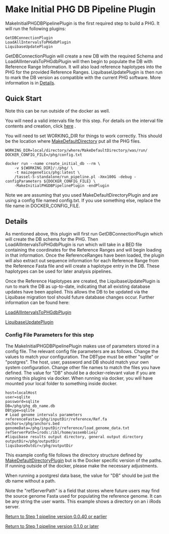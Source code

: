 # Make Initial PHG DB Pipeline Plugin

MakeInitialPHGDBPipelinePlugin is the first required step to build a PHG.  It will run the following plugins:

```
GetDBConnectionPlugin
LoadAllIntervalsToPHGdbPlugin
LiquibaseUpdatePlugin
```

GetDBConnectionPlugin will create a new DB with the required Schema and LoadAllIntervalsToPHGdbPlugin will then begin to populate the DB with Reference Range Information.  It will also load reference haplotypes into the PHG for the provided Reference Ranges.  LiquibaseUpdatePlugin is then run to mark the DB version as compatible with the current PHG software.   More information is in [Details](#markdown-header-Details). 

## Quick Start
Note this can be run outside of the docker as well.

You will need a valid intervals file for this step.  For details on the interval file contents and creation, click [here](CreatePHG_step1_bedfile.md) .

You will need to set WORKING_DIR for things to work correctly.  This should be the location where [MakeDefaultDirectory](MakeDefaultDirectory.md) put all the PHG files.

```
WORKING_DIR=local/directory/where/MakeDefaultDirectory/was/run/
DOCKER_CONFIG_FILE=/phg/config.txt

docker run --name create_initial_db --rm \
    -v ${WORKING_DIR}/:/phg/ \
    -t maizegenetics/phg:latest \
    /tassel-5-standalone/run_pipeline.pl -Xmx100G -debug -configParameters ${DOCKER_CONFIG_FILE} \
    -MakeInitialPHGDBPipelinePlugin -endPlugin

```

Note we are assuming that you used MakeDefaultDirectoryPlugin and are using a config file named config.txt.  If you use something else, replace the file name in DOCKER_CONFIG_FILE.

## Details

As mentioned above, this plugin will first run GetDBConnectionPlugin which will create the DB schema for the PHG.  Then LoadAllIntervalsToPHGdbPlugin is run which will take in a BED file containing the coordinates for the Reference Ranges and will begin loading in that information.  Once the ReferenceRanges have been loaded, the plugin will also extract out sequence information for each Reference Range from the Reference Fasta file and will create a haplotype entry in the DB.  These haplotypes can be used for later analysis pipelines. 

Once the Reference Haplotypes are created, the LiquibaseUpdatePlugin is run to mark the DB as up-to-date, indicating that all existing database updates have been applied. This allows the DB to be updated via the Liquibase migration tool should future database changes occur. 
Further information can be found here:

[LoadAllIntervalsToPHGdbPlugin](CreatePHG_step1_loadGenomeIntervals.md)

[LiquibaseUpdatePlugin](UpdatePHGSchema.md)

### Config File Parameters for this step
The MakeInitialPHGDBPipelinePlugin makes use of parameters stored in a config file. The relevant config file parameters are as follows. Change the values to match your configuration.  The DBType must be either "sqlite" or "postgres".  The host, user, password and DB should match your own system configuration.  Change other file names to match the files you have defined.  The value for "DB" should be a docker-relevant value if you are running this plugins via docker.  When running via docker, you will have mounted your local folder to something inside docker.  



```
host=localHost
user=sqlite
password=sqlite
DB=/phg/phg_db_name.db
DBtype=sqlite
# Load genome intervals parameters
referenceFasta=/phg/inputDir/reference/Ref.fa
anchors=/phg/anchors.bed
genomeData=/phg/inputDir/reference/load_genome_data.txt
refServerPath=irods:/ibl/home/assemblies/
#liquibase results output directory, general output directory
outputDir=/phg/outputDir
liquibaseOutdir=/phg/outputDir
```
This example config file follows the directory structure defined by [MakeDefaultDirectoryPlugin](MakeDefaultDirectory.md) but is the Docker specific version of the paths.  If running outside of the docker, please make the necessary adjustments.


When running a postgresl data base, the value for "DB" should be just the db name without a path.  

Note the "refServerPath" is a field that stores where future users may find the source genome Fasta used for populating the reference genome. It can be any string the user wants.  This example shows a directory on an i iRods server.

[Return to Step 1 pipeline version 0.0.40 or earlier](CreatePHG_step1-2_main.md)

[Return to Step 1 pipeline version 0.1.0 or later](CreatePHG_step1CreateDB_loadRef.md)